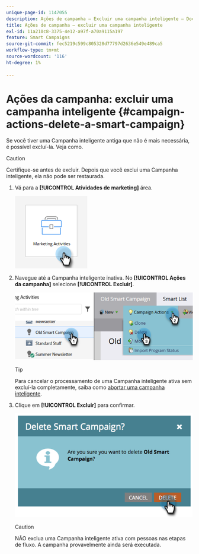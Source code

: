 ```yaml
---
unique-page-id: 1147055
description: Ações de campanha — Excluir uma campanha inteligente — Documentação do Marketo — Documentação do produto
title: Ações de campanha — excluir uma campanha inteligente
exl-id: 11a210c8-3375-4e12-a97f-a70a9115a197
feature: Smart Campaigns
source-git-commit: fec5219c599c805328d77797d2636e549e489ca5
workflow-type: tm+mt
source-wordcount: '116'
ht-degree: 1%

---
```


# Ações da campanha: excluir uma campanha inteligente {#campaign-actions-delete-a-smart-campaign}

Se você tiver uma Campanha inteligente antiga que não é mais necessária, é possível excluí-la. Veja como.

>[!CAUTION]
>
>Certifique-se antes de excluir. Depois que você exclui uma Campanha inteligente, ela não pode ser restaurada.

1. Vá para a **[!UICONTROL Atividades de marketing]** área.

   ![](assets/campaign-actions-delete-a-smart-campaign-1.png)

1. Navegue até a Campanha inteligente inativa. No **[!UICONTROL Ações da campanha]** selecione **[!UICONTROL Excluir]**.

   ![](assets/campaign-actions-delete-a-smart-campaign-2.png)

   >[!TIP]
   >
   >Para cancelar o processamento de uma Campanha inteligente ativa sem excluí-la completamente, saiba como [abortar uma campanha inteligente](/help/marketo/product-docs/core-marketo-concepts/smart-campaigns/using-smart-campaigns/abort-a-smart-campaign.md).

1. Clique em **[!UICONTROL Excluir]** para confirmar.

   ![](assets/campaign-actions-delete-a-smart-campaign-3.png)

   >[!CAUTION]
   >
   >NÃO exclua uma Campanha inteligente ativa com pessoas nas etapas de fluxo. A campanha provavelmente ainda será executada.
